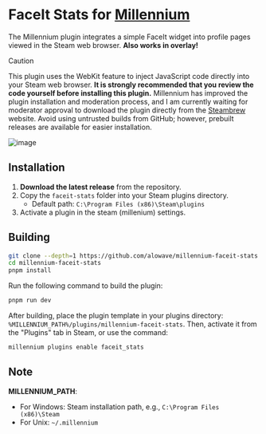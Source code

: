 # FaceIt Stats for [Millennium](https://github.com/shdwmtr/millennium)  
The Millennium plugin integrates a simple FaceIt widget into profile pages viewed in the Steam web browser. **Also works in overlay!**

> [!CAUTION]  
> This plugin uses the WebKit feature to inject JavaScript code directly into your Steam web browser. **It is strongly recommended that you review the code yourself before installing this plugin.** Millennium has improved the plugin installation and moderation process, and I am currently waiting for moderator approval to download the plugin directly from the [Steambrew](https://steambrew.app/plugins) website. Avoid using untrusted builds from GitHub; however, prebuilt releases are available for easier installation.  

![image](https://github.com/alowave/millennium-faceit-stats/blob/main/example.png?raw=true)
## Installation  
1. **Download the latest release** from the repository.  
2. Copy the `faceit-stats` folder into your Steam plugins directory.  
   - Default path: `C:\Program Files (x86)\Steam\plugins`  
3. Activate a plugin in the steam (millenium) settings.

## Building  
```bash
git clone --depth=1 https://github.com/alowave/millennium-faceit-stats 
cd millennium-faceit-stats
pnpm install
```
Run the following command to build the plugin:  
```bash
pnpm run dev
```

After building, place the plugin template in your plugins directory:  
`%MILLENNIUM_PATH%/plugins/millennium-faceit-stats`. Then, activate it from the "Plugins" tab in Steam, or use the command:  
```bash
millennium plugins enable faceit_stats
```

## Note  
**MILLENNIUM_PATH**:  
- For Windows: Steam installation path, e.g., `C:\Program Files (x86)\Steam`  
- For Unix: `~/.millennium`  
